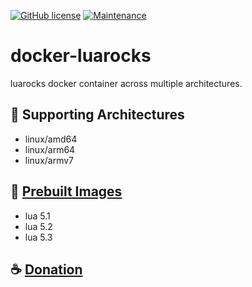 [![GitHub license](https://img.shields.io/github/license/deflinhec/docker-luarocks.svg)](https://github.com/deflinhec/gsx2jsonpp/blob/master/LICENSE) 
[![Maintenance](https://img.shields.io/badge/Maintained%3F-yes-green.svg)](https://github.com/deflinhec/docker-luarocks/graphs/commit-activity)

# docker-luarocks
luarocks docker container across multiple architectures.


## :dart: Supporting Architectures

- linux/amd64
- linux/arm64
- linux/armv7

## :whale: [Prebuilt Images](https://hub.docker.com/repository/docker/deflinhec/luarocks/tags?page=1&ordering=last_updated)

- lua 5.1
- lua 5.2
- lua 5.3

## :coffee: [Donation](https://ko-fi.com/deflinhec) 
